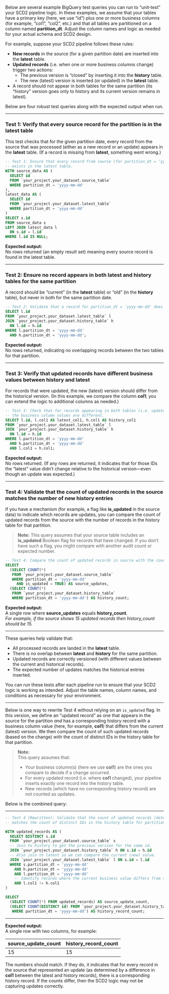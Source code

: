 Below are several example BigQuery test queries you can run to “unit‐test” your SCD2 pipeline logic. In these examples, we assume that your tables have a primary key (here, we use “id”) plus one or more business columns (for example, “col1”, “col2”, etc.) and that all tables are partitioned on a column named **partition_dt**. Adjust the column names and logic as needed for your actual schema and SCD2 design.

For example, suppose your SCD2 pipeline follows these rules:
- **New records** in the source (for a given partition date) are inserted into the **latest** table.
- **Updated records** (i.e. when one or more business columns change) trigger two actions:
  - The previous version is “closed” by inserting it into the **history** table.
  - The new (latest) version is inserted (or updated) in the **latest** table.
- A record should not appear in both tables for the same partition (its “history” version goes only to history and its current version remains in latest).

Below are four robust test queries along with the expected output when run.

---

### **Test 1: Verify that every source record for the partition is in the latest table**

This test checks that for the given partition date, every record from the source that was processed (either as a new record or an update) appears in the **latest** table. (If a record is missing from **latest**, something went wrong.)

```sql
-- Test 1: Ensure that every record from source (for partition_dt = 'yyyy-mm-dd')
-- exists in the latest table.
WITH source_data AS (
  SELECT id
  FROM `your_project.your_dataset.source_table`
  WHERE partition_dt = 'yyyy-mm-dd'
),
latest_data AS (
  SELECT id
  FROM `your_project.your_dataset.latest_table`
  WHERE partition_dt = 'yyyy-mm-dd'
)
SELECT s.id
FROM source_data s
LEFT JOIN latest_data l 
  ON s.id = l.id
WHERE l.id IS NULL;
```

**Expected output:**  
No rows returned (an empty result set) meaning every source record is found in the latest table.

---

### **Test 2: Ensure no record appears in both latest and history tables for the same partition**

A record should be “current” (in the **latest** table) or “old” (in the **history** table), but never in both for the same partition date.

```sql
-- Test 2: Validate that a record for partition_dt = 'yyyy-mm-dd' does not appear in both tables.
SELECT l.id
FROM `your_project.your_dataset.latest_table` l
JOIN `your_project.your_dataset.history_table` h 
  ON l.id = h.id
WHERE l.partition_dt = 'yyyy-mm-dd'
  AND h.partition_dt = 'yyyy-mm-dd';
```

**Expected output:**  
No rows returned, indicating no overlapping records between the two tables for that partition.

---

### **Test 3: Verify that updated records have different business values between history and latest**

For records that were updated, the new (latest) version should differ from the historical version. (In this example, we compare the column **col1**; you can extend the logic to additional columns as needed.)

```sql
-- Test 3: Check that for records appearing in both tables (i.e. updated records),
-- the business column values are different.
SELECT l.id, l.col1 AS latest_col1, h.col1 AS history_col1
FROM `your_project.your_dataset.latest_table` l
JOIN `your_project.your_dataset.history_table` h 
  ON l.id = h.id
WHERE l.partition_dt = 'yyyy-mm-dd'
  AND h.partition_dt = 'yyyy-mm-dd'
  AND l.col1 = h.col1;
```

**Expected output:**  
No rows returned. (If any rows are returned, it indicates that for those IDs the “latest” value didn’t change relative to the historical version—even though an update was expected.)

---

### **Test 4: Validate that the count of updated records in the source matches the number of new history entries**

If you have a mechanism (for example, a flag like **is_updated** in the source data) to indicate which records are updates, you can compare the count of updated records from the source with the number of records in the history table for that partition.

> **Note:** This query assumes that your source table includes an **is_updated** Boolean flag for records that have changed. If you don’t have such a flag, you might compare with another audit count or expected number.

```sql
-- Test 4: Compare the count of updated records in source with the count in history.
SELECT
  (SELECT COUNT(*) 
   FROM `your_project.your_dataset.source_table`
   WHERE partition_dt = 'yyyy-mm-dd'
     AND is_updated = TRUE) AS source_updates,
  (SELECT COUNT(*) 
   FROM `your_project.your_dataset.history_table`
   WHERE partition_dt = 'yyyy-mm-dd') AS history_count;
```

**Expected output:**  
A single row where **source_updates** equals **history_count**.  
_For example, if the source shows 15 updated records then history_count should be 15._

---

These queries help validate that:
- All processed records are landed in the **latest** table.
- There is no overlap between **latest** and **history** for the same partition.
- Updated records are correctly versioned (with different values between the current and historical records).
- The expected number of updates matches the historical entries inserted.

You can run these tests after each pipeline run to ensure that your SCD2 logic is working as intended. Adjust the table names, column names, and conditions as necessary for your environment.

---

Below is one way to rewrite Test 4 without relying on an `is_updated` flag. In this version, we define an “updated record” as one that appears in the source for the partition _and_ has a corresponding history record with a business column value (here, for example, **col1**) that differs from the current (latest) version. We then compare the count of such updated records (based on the change) with the count of distinct IDs in the history table for that partition.

> **Note:**  
> This query assumes that:  
> - Your business column(s) (here we use **col1**) are the ones you compare to decide if a change occurred.  
> - For every updated record (i.e. where **col1** changed), your pipeline inserts exactly one record into the history table.  
> - New records (which have no corresponding history record) are not counted as updates.

Below is the combined query:

---

```sql
-- Test 4 (Rewritten): Validate that the count of updated records (determined by a change in col1)
-- matches the count of distinct IDs in the history table for partition_dt = 'yyyy-mm-dd'.

WITH updated_records AS (
  SELECT DISTINCT s.id
  FROM `your_project.your_dataset.source_table` s
  -- Join to history to get the previous version for the same id.
  JOIN `your_project.your_dataset.history_table` h ON s.id = h.id
  -- Also join to latest so we can compare the current (new) value.
  JOIN `your_project.your_dataset.latest_table` l ON s.id = l.id
  WHERE s.partition_dt = 'yyyy-mm-dd'
    AND h.partition_dt = 'yyyy-mm-dd'
    AND l.partition_dt = 'yyyy-mm-dd'
    -- Identify records where the current business value differs from the historical value.
    AND l.col1 != h.col1
)

SELECT
  (SELECT COUNT(*) FROM updated_records) AS source_update_count,
  (SELECT COUNT(DISTINCT id) FROM `your_project.your_dataset.history_table`
   WHERE partition_dt = 'yyyy-mm-dd') AS history_record_count;
```

---

**Expected output:**  
A single row with two columns, for example:

| source_update_count | history_record_count |
|---------------------|----------------------|
| 15                  | 15                   |

The numbers should match. If they do, it indicates that for every record in the source that represented an update (as determined by a difference in **col1** between the latest and history records), there is a corresponding history record. If the counts differ, then the SCD2 logic may not be capturing updates correctly.
